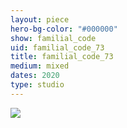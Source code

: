 ```yaml
---
layout: piece
hero-bg-color: "#000000"
show: familial_code
uid: familial_code_73
title: familial_code_73
medium: mixed
dates: 2020
type: studio
---
```


<img src="{{site.baseurl}}img/{{page.type}}/{{page.show}}/{{page.uid}}.jpg" class="piece-photo"/>

